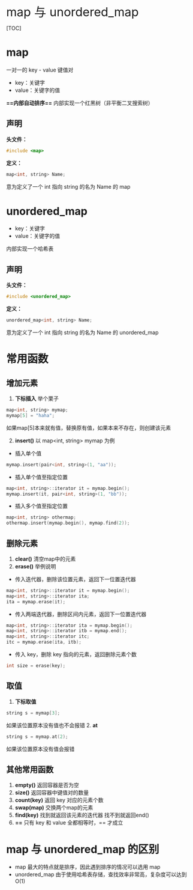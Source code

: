 <font size="6">map 与 unordered_map</font>

[TOC]

# map

一对一的 key - value 键值对
- key：关键字
- value：关键字的值

**==内部自动排序==**
内部实现一个红黑树（非平衡二叉搜索树）

## 声明

**头文件：**
```cpp
#include <map>
```
**定义：**
```cpp
map<int, string> Name;
```
意为定义了一个 int 指向 string 的名为 Name 的 map
# unordered_map
- key：关键字
- value：关键字的值

内部实现一个哈希表
## 声明
**头文件：**
```cpp
#include <unordered_map>
```
**定义：**
```cpp
unordered_map<int, string> Name;
```
意为定义了一个 int 指向 string 的名为 Name 的 unordered_map
# 常用函数
## 增加元素
1. **下标插入**
举个栗子
```cpp
map<int, string> mymap;
mymap[5] = "haha";
```
如果map[5]本来就有值，替换原有值，如果本来不存在，则创建该元素

2. **insert()**
以 map<int, string> mymap 为例
- 插入单个值
```cpp
mymap.insert(pair<int, string>(1, "aa"));
```
- 插入单个值至指定位置
```cpp
map<int, string>::iterator it = mymap.begin();
mymap.insert(it, pair<int, string>(1, "bb"));
```
- 插入多个值至指定位置
```cpp
map<int, string> othermap;
othermap.insert(mymap.begin(), mymap.find(2));
```
## 删除元素
1. **clear()**
清空map中的元素
2. **erase()**
举例说明
- 传入迭代器，删除该位置元素，返回下一位置迭代器
```cpp
map<int, string>::iterator it = mymap.begin();
map<int, string>::iterator ita;
ita = mymap.erase(it);
```
- 传入两端迭代器，删除区间内元素，返回下一位置迭代器
```cpp
map<int, string>::iterator ita = mymap.begin();
map<int, string>::iterator itb = mymap.end();
map<int, string>::iterator itc;
itc = mymap.erase(ita, itb);
```
- 传入 key，删除 key 指向的元素，返回删除元素个数
```cpp
int size = erase(key);
```
## 取值
1. **下标取值**
```cpp
string s = mymap[3];
```
如果该位置原本没有值也不会报错
2.  **at**
```cpp
string s = mymap.at(2);
```
如果该位置原本没有值会报错
## 其他常用函数
1. **empty()**
返回容器是否为空
2. **size()**
返回容器中键值对的数量
3. **count(key)**
返回 key 对应的元素个数
4. **swap(map)**
交换两个map的元素
5. **find(key)** 
找到就返回该元素的迭代器
找不到就返回end()
6. **==**
只有 key 和 value 全都相等时，== 才成立
# map 与 unordered_map 的区别
- map 最大的特点就是排序，因此遇到排序的情况可以选用 map
- unordered_map 由于使用哈希表存储，查找效率非常高，复杂度可以达到 O(1)